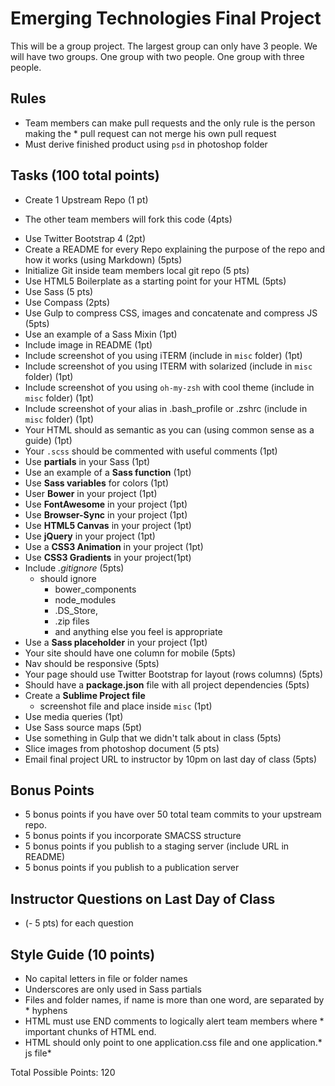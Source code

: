 # Emerging Technologies Final Project
This will be a group project. The largest group can only have 3 people. We will have two groups. One group with two people. One group with three people.

## Rules
* Team members can make pull requests and the only rule is the person making the * pull request can not merge his own pull request
* Must derive finished product using `psd` in photoshop folder

## Tasks (100 total points)
* Create 1 Upstream Repo (1 pt)
 + The other team members will fork this code (4pts)
* Use Twitter Bootstrap 4 (2pt)
* Create a README for every Repo explaining the purpose of the repo and how it works (using Markdown) (5pts)
* Initialize Git inside team members local git repo (5 pts)
* Use HTML5 Boilerplate as a starting point for your HTML (5pts)
* Use Sass (5 pts)
* Use Compass (2pts)
* Use Gulp to compress CSS, images and concatenate and compress JS (5pts)
* Use an example of a Sass Mixin (1pt)
* Include image in README (1pt)
* Include screenshot of you using iTERM (include in `misc` folder) (1pt)
* Include screenshot of you using ITERM with solarized (include in `misc` folder) (1pt)
* Include screenshot of you using `oh-my-zsh` with cool theme (include in `misc` folder) (1pt)
* Include screenshot of your alias in .bash_profile or .zshrc (include in `misc` folder) (1pt)
* Your HTML should as semantic as you can (using common sense as a guide) (1pt) 
* Your `.scss` should be commented with useful comments (1pt)
* Use **partials** in your Sass (1pt)
* Use an example of a **Sass function** (1pt)
* Use **Sass variables** for colors (1pt)
* User **Bower** in your project (1pt)
* Use **FontAwesome** in your project (1pt)
* Use **Browser-Sync** in your project (1pt)
* Use **HTML5 Canvas** in your project (1pt)
* Use **jQuery** in your project (1pt)
* Use a **CSS3 Animation** in your project (1pt)
* Use **CSS3 Gradients** in your project(1pt)
* Include *.gitignore* (5pts)
    + should ignore
        - bower_components
        - node_modules
        - .DS_Store,
        - .zip files
        - and anything else you feel is appropriate 
* Use a **Sass placeholder** in your project (1pt)
* Your site should have one column for mobile (5pts)
* Nav should be responsive (5pts)
* Your page should use Twitter Bootstrap for layout (rows columns) (5pts)
* Should have a **package.json** file with all project dependencies (5pts)
* Create a **Sublime Project file**
    + screenshot file and place inside `misc` (1pt)
* Use media queries (1pt)
* Use Sass source maps (5pt)
* Use something in Gulp that we didn't talk about in class (5pts)
* Slice images from photoshop document (5 pts)
* Email final project URL to instructor by 10pm on last day of class (5pts)

## Bonus Points
* 5 bonus points if you have over 50 total team commits to your upstream repo.
* 5 bonus points if you incorporate SMACSS structure
* 5 bonus points if you publish to a staging server (include URL in README)
* 5 bonus points if you publish to a publication server

## Instructor Questions on Last Day of Class
* (- 5 pts) for each question

## Style Guide (10 points)
* No capital letters in file or folder names
* Underscores are only used in Sass partials
* Files and folder names, if name is more than one word, are separated by * hyphens
* HTML must use END comments to logically alert team members where * important chunks of HTML end.
* HTML should only point to one application.css file and one application.* js file* 

Total Possible Points: 120
